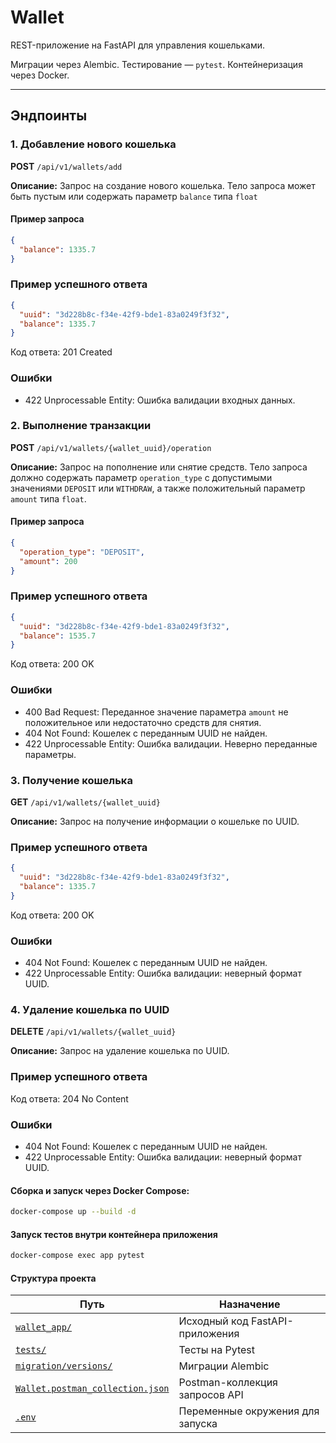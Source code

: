 # Wallet

REST-приложение на FastAPI для управления кошельками.

Миграции через Alembic. Тестирование — `pytest`. Контейнеризация через Docker.

---

## Эндпоинты

### 1. Добавление нового кошелька

**POST** `/api/v1/wallets/add`

**Описание:** Запрос на создание нового кошелька. Тело запроса может быть пустым или содержать параметр `balance` типа
`float`

#### Пример запроса

```json
{
  "balance": 1335.7
}
```

### Пример успешного ответа

```json
{
  "uuid": "3d228b8c-f34e-42f9-bde1-83a0249f3f32",
  "balance": 1335.7
}
```

Код ответа: 201 Created

### Ошибки

- 422 Unprocessable Entity: Ошибка валидации входных данных.

### 2. Выполнение транзакции

**POST** `/api/v1/wallets/{wallet_uuid}/operation`

**Описание:** Запрос на пополнение или снятие средств. Тело запроса должно содержать параметр `operation_type` с
допустимыми значениями `DEPOSIT` или `WITHDRAW`, а также положительный параметр `amount` типа `float`.

#### Пример запроса

```json
{
  "operation_type": "DEPOSIT",
  "amount": 200
}
```

### Пример успешного ответа

```json
{
  "uuid": "3d228b8c-f34e-42f9-bde1-83a0249f3f32",
  "balance": 1535.7
}
```

Код ответа: 200 OK

### Ошибки

- 400 Bad Request: Переданное значение параметра `amount` не положительное или недостаточно средств для снятия.
- 404 Not Found: Кошелек с переданным UUID не найден.
- 422 Unprocessable Entity: Ошибка валидации. Неверно переданные параметры.

### 3. Получение кошелька

**GET** `/api/v1/wallets/{wallet_uuid}`

**Описание:** Запрос на получение информации о кошельке по UUID.

### Пример успешного ответа

```json
{
  "uuid": "3d228b8c-f34e-42f9-bde1-83a0249f3f32",
  "balance": 1335.7
}
```

Код ответа: 200 OK

### Ошибки

- 404 Not Found: Кошелек с переданным UUID не найден.
- 422 Unprocessable Entity: Ошибка валидации: неверный формат UUID.

### 4. Удаление кошелька по UUID

**DELETE** `/api/v1/wallets/{wallet_uuid}`

**Описание:** Запрос на удаление кошелька по UUID.

### Пример успешного ответа

Код ответа: 204 No Content

### Ошибки

- 404 Not Found: Кошелек с переданным UUID не найден.
- 422 Unprocessable Entity: Ошибка валидации: неверный формат UUID.

#### Сборка и запуск через Docker Compose:

```bash
docker-compose up --build -d
```

#### Запуск тестов внутри контейнера приложения

```bash
docker-compose exec app pytest
```

#### Структура проекта

| Путь                                                               | Назначение                       |
|--------------------------------------------------------------------|----------------------------------|
| [`wallet_app/`](wallet_app)                                        | Исходный код FastAPI-приложения  |
| [`tests/`](tests)                                                  | Тесты на Pytest                  |
| [`migration/versions/`](migration/versions)                        | Миграции Alembic                 |
| [`Wallet.postman_collection.json`](Wallet.postman_collection.json) | Postman-коллекция запросов API   |
| [`.env`](.env)                                                     | Переменные окружения для запуска |
